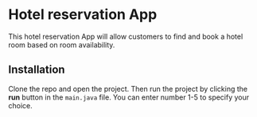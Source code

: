 # Hotel reservation App
This hotel reservation App will allow customers to find and book a hotel room based on room availability.

## Installation
Clone the repo and open the project. Then run the project by clicking the **run** button in the `main.java` file. You can enter number 1-5 to specify your choice.
